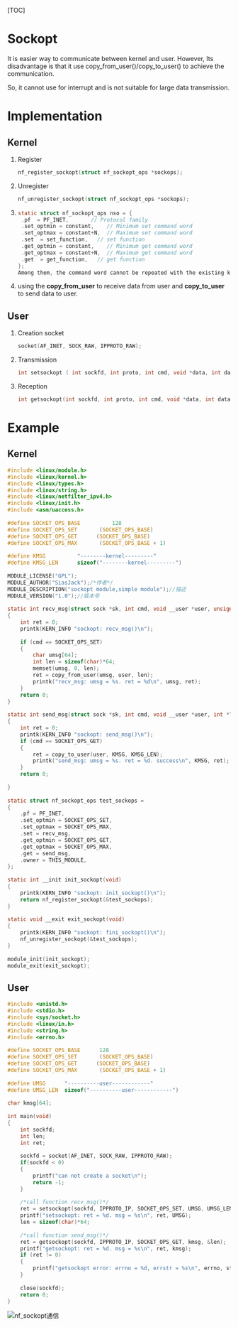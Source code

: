 [TOC]

# Sockopt

It is easier way to communicate between kernel and user. However, Its disadvantage is that it use copy_from_user()/copy_to_user() to achieve the communication. 

So, it cannot use for interrupt and is not suitable for large data transmission.

# Implementation

## Kernel

1. Register 

   ```c
   nf_register_sockopt(struct nf_sockopt_ops *sockops);
   ```

2. Unregister

   ```C
   nf_unregister_sockopt(struct nf_sockopt_ops *sockops);
   ```

3. ```C
   static struct nf_sockopt_ops nso = {  
    .pf  = PF_INET,       // Protocol family 
    .set_optmin = constant,    // Minimum set command word 
    .set_optmax = constant+N,  // Maximum set command word 
    .set  = set_function,   // set function  
    .get_optmin = constant,    // Minimum get command word  
    .get_optmax = constant+N,  // Maximum get command word 
    .get  = get_function,   // get function 
   };  
   Among them, the command word cannot be repeated with the existing kernel, it should be big rather than small. The command word is very important and is used as an identifier. And user mode and kernel mode should be defined the same,
   ```

4. using the **copy_from_user** to receive data from user and **copy_to_user** to send data to user.



## User

1. Creation socket

   ```C
   socket(AF_INET, SOCK_RAW, IPPROTO_RAW);
   ```

2. Transmission

   ```c
   int setsockopt ( int sockfd, int proto, int cmd, void *data, int datelen);
   ```

3. Reception

   ```C
   int getsockopt(int sockfd, int proto, int cmd, void *data, int datalen);
   ```



# Example

## Kernel

```C
#include <linux/module.h>
#include <linux/kernel.h>
#include <linux/types.h>
#include <linux/string.h>
#include <linux/netfilter_ipv4.h>
#include <linux/init.h>
#include <asm/uaccess.h> 
 
#define SOCKET_OPS_BASE          128
#define SOCKET_OPS_SET       (SOCKET_OPS_BASE)
#define SOCKET_OPS_GET      (SOCKET_OPS_BASE)
#define SOCKET_OPS_MAX       (SOCKET_OPS_BASE + 1)
 
#define KMSG          "--------kernel---------"
#define KMSG_LEN      sizeof("--------kernel---------")
 
MODULE_LICENSE("GPL");
MODULE_AUTHOR("SiasJack");/*作者*/
MODULE_DESCRIPTION("sockopt module,simple module");//描述
MODULE_VERSION("1.0");//版本号
 
static int recv_msg(struct sock *sk, int cmd, void __user *user, unsigned int len)
{
    int ret = 0;
    printk(KERN_INFO "sockopt: recv_msg()\n"); 
 
    if (cmd == SOCKET_OPS_SET)
    {   
        char umsg[64];
        int len = sizeof(char)*64;
        memset(umsg, 0, len);
        ret = copy_from_user(umsg, user, len);
        printk("recv_msg: umsg = %s. ret = %d\n", umsg, ret);    
    }   
    return 0;
} 
 
static int send_msg(struct sock *sk, int cmd, void __user *user, int *len)
{
    int ret = 0;
    printk(KERN_INFO "sockopt: send_msg()\n"); 
    if (cmd == SOCKET_OPS_GET)
    {   
        ret = copy_to_user(user, KMSG, KMSG_LEN);
        printk("send_msg: umsg = %s. ret = %d. success\n", KMSG, ret);
    }   
    return 0;
 
}
 
static struct nf_sockopt_ops test_sockops =
{
    .pf = PF_INET,
    .set_optmin = SOCKET_OPS_SET,
    .set_optmax = SOCKET_OPS_MAX,
    .set = recv_msg,
    .get_optmin = SOCKET_OPS_GET,
    .get_optmax = SOCKET_OPS_MAX,
    .get = send_msg,
    .owner = THIS_MODULE,
};
 
static int __init init_sockopt(void)
{
    printk(KERN_INFO "sockopt: init_sockopt()\n");
    return nf_register_sockopt(&test_sockops);
}
 
static void __exit exit_sockopt(void)
{
    printk(KERN_INFO "sockopt: fini_sockopt()\n");
    nf_unregister_sockopt(&test_sockops);
}
 
module_init(init_sockopt);
module_exit(exit_sockopt);
```



## User

```C
#include <unistd.h>
#include <stdio.h>
#include <sys/socket.h>
#include <linux/in.h>
#include <string.h>
#include <errno.h> 
 
#define SOCKET_OPS_BASE      128
#define SOCKET_OPS_SET       (SOCKET_OPS_BASE)
#define SOCKET_OPS_GET      (SOCKET_OPS_BASE)
#define SOCKET_OPS_MAX       (SOCKET_OPS_BASE + 1) 
 
#define UMSG      "----------user------------"
#define UMSG_LEN  sizeof("----------user------------") 
 
char kmsg[64]; 
 
int main(void)
{
    int sockfd;
    int len;
    int ret; 
 
    sockfd = socket(AF_INET, SOCK_RAW, IPPROTO_RAW);
    if(sockfd < 0)
    {   
        printf("can not create a socket\n");
        return -1; 
    }   
 
    /*call function recv_msg()*/
    ret = setsockopt(sockfd, IPPROTO_IP, SOCKET_OPS_SET, UMSG, UMSG_LEN);
    printf("setsockopt: ret = %d. msg = %s\n", ret, UMSG);
    len = sizeof(char)*64; 
 
    /*call function send_msg()*/
    ret = getsockopt(sockfd, IPPROTO_IP, SOCKET_OPS_GET, kmsg, &len);
    printf("getsockopt: ret = %d. msg = %s\n", ret, kmsg);
    if (ret != 0)
    {   
        printf("getsockopt error: errno = %d, errstr = %s\n", errno, strerror(errno));
    }   
 
    close(sockfd);
    return 0;
}
```



![nf_sockopt通信](https://user-images.githubusercontent.com/49341598/94114936-99069780-fe7b-11ea-9a1c-7285c32e311f.jpg)